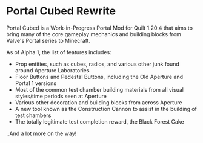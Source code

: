 # Portal Cubed Rewrite

Portal Cubed is a Work-in-Progress Portal Mod for Quilt 1.20.4 that aims to bring many of the core gameplay mechanics and building blocks from Valve's Portal series to Minecraft.

As of Alpha 1, the list of features includes:
- Prop entities, such as cubes, radios, and various other junk found around Aperture Laboratories
- Floor Buttons and Pedestal Buttons, including the Old Aperture and Portal 1 versions
- Most of the common test chamber building materials from all visual styles/time periods seen at Aperture
- Various other decoration and building blocks from across Aperture
- A new tool known as the Construction Cannon to assist in the building of test chambers
- The totally legitimate test completion reward, the Black Forest Cake
  
..And a lot more on the way!



